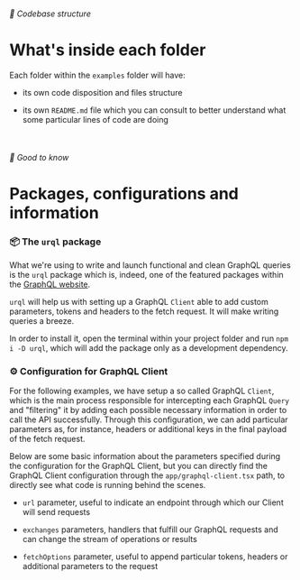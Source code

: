 ###### 📂 Codebase structure

# What's inside each folder

Each folder within the `examples` folder will have:

- its own code disposition and files structure

- its own `README.md` file which you can consult to better understand what some particular lines of code are doing

<br />

###### 🧠 Good to know

# Packages, configurations and information

### 📦 The `urql` package

What we're using to write and launch functional and clean GraphQL queries is the `urql` package which is, indeed, one of the featured packages within the [GraphQL website](https://graphql.org/code/#javascript-client).

`urql` will help us with setting up a GraphQL `Client` able to add custom parameters, tokens and headers to the fetch request. It will make writing queries a breeze.

In order to install it, open the terminal within your project folder and run `npm i -D urql`, which will add the package only as a development dependency.

### ⚙️ Configuration for GraphQL Client

For the following examples, we have setup a so called GraphQL `Client`, which is the main process responsible for intercepting each GraphQL `Query` and "filtering" it by adding each possible necessary information in order to call the API successfully. Through this configuration, we can add particular parameters as, for instance, headers or additional keys in the final payload of the fetch request.

Below are some basic information about the parameters specified during the configuration for the GraphQL Client, but you can directly find the GraphQL Client configuration through the `app/graphql-client.tsx` path, to directly see what code is running behind the scenes.

- `url` parameter, useful to indicate an endpoint through which our Client will send requests

- `exchanges` parameters, handlers that fulfill our GraphQL requests and can change the stream of operations or results

- `fetchOptions` parameter, useful to append particular tokens, headers or additional parameters to the request
